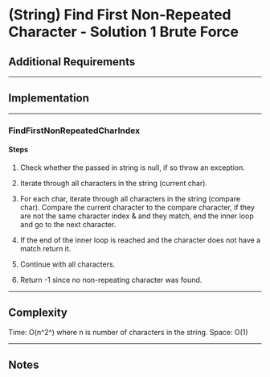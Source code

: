 # (String) Find First Non-Repeated Character - Solution 1 Brute Force

## Additional Requirements

---

## Implementation

---

### FindFirstNonRepeatedCharIndex

#### Steps
1. Check whether the passed in string is null, if so throw an exception.

2. Iterate through all characters in the string (current char).

3. For each char, iterate through all characters in the string (compare
char). Compare the current character to the compare character, if they
are not the same character index & and they match, end the inner loop
and go to the next character. 

4. If the end of the inner loop is reached and the character does not
have a match return it.

5. Continue with all characters.

6. Return -1 since no non-repeating character was found.

---

## Complexity
Time: O(n^2^) where n is number of characters in the string.
Space: O(1)

---

## Notes

